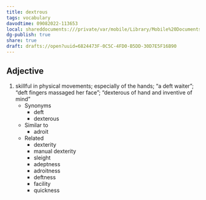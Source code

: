 ```yaml
---
title: dextrous
tags: vocabulary
davodtime: 09082022-113653
local: shareddocuments:///private/var/mobile/Library/Mobile%20Documents/iCloud~md~obsidian/Documents/OBSHIDDIAN/drafts/6824473F-0C5C-4FD0-B5DD-30D7E5F16B90.md
dg-publish: true
share: true
draft: drafts://open?uuid=6824473F-0C5C-4FD0-B5DD-30D7E5F16B90
---
```



## Adjective

1. skillful in physical movements; especially of the hands; “a deft waiter”; “deft fingers massaged her face”; “dexterous of hand and inventive of mind”
	- Synonyms
		- deft
		- dexterous
	- Similar to
		- adroit
	- Related
		- dexterity
		- manual dexterity
		- sleight
		- adeptness
		- adroitness
		- deftness
		- facility
		- quickness

